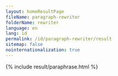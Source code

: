 ```yaml
---
layout: homeResultPage
fileName: paragraph-rewriter
folderName: rewriter
language: en
lang: id
permalink: /id/paragraph-rewriter/result
sitemap: false
nointernationalization: true
---
```

{% include result/paraphrase.html %}

<script src="/js/result/paraprashing.js" data-foldername="{{page.folderName}}" data-lang="{{page.lang}}"></script>
